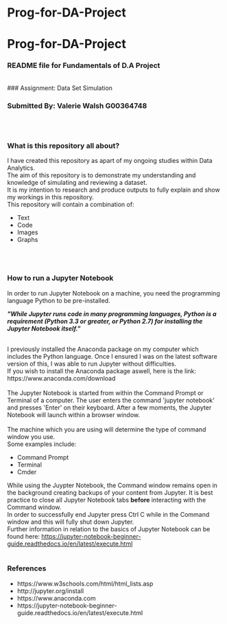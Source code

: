 # Prog-for-DA-Project

# Prog-for-DA-Project

### README file for Fundamentals of D.A Project
</br>
### Assignment: Data Set Simulation

### Submitted By: Valerie Walsh G00364748 
</br></br>
### What is this repository all about? 
I have created this repository as apart of my ongoing studies within Data Analytics.
</br>
The aim of this repository is to demonstrate my understanding and knowledge of simulating and reviewing a dataset.
</br>
It is my intention to research and produce outputs to fully explain and show my workings in this repository.
</br>
This repository will contain a combination of: </br>
<ul>
  <li>Text</li>
  <li>Code</li>
  <li>Images</li>
  <li>Graphs</li>
</ul>

</br>
</br>

<h3> How to run a Jupyter Notebook </h3>
In order to run Jupyter Notebook on a machine, you need the programming language Python to be pre-installed. <br>

<p><strong><i>"While Jupyter runs code in many programming languages, Python is a requirement (Python 3.3 or greater, or Python 2.7) for installing the Jupyter Notebook itself."</i></strong></p>
<br>
I previously installed the Anaconda package on my computer which includes the Python language. Once I ensured I was on the latest software version of this, I was able to run Jupyter without difficulties.<br>
If you wish to install the Anaconda package aswell, here is the link: https://www.anaconda.com/download
<br><br>
The Jupyter Notebook is started from within the Command Prompt or Terminal of a computer. The user enters the command 'jupyter notebook' and presses 'Enter' on their keyboard. After a few moments, the Jupyter Notebook will launch within a browser window. <br><br>
The machine which you are using will determine the type of command window you use. <br>
Some examples include: 
<ul>
  <li>Command Prompt</li>
  <li>Terminal</li>
  <li>Cmder</li>
</ul>

While using the Juypter Notebook, the Command window remains open in the background creating backups of your content from Jupyter. It is best practice to close all Jupyter Notebook tabs <strong>before</strong> interacting with the Command window. </br>
In order to successfully end Jupyter press Ctrl C while in the Command window and this will fully shut down Jupyter.
<br>
Further information in relation to the basics of Jupyter Notebook can be found here: https://jupyter-notebook-beginner-guide.readthedocs.io/en/latest/execute.html
<br>
<br>

<h3>References</h3>
<ul>
  <li> https://www.w3schools.com/html/html_lists.asp </li>
  <li> http://jupyter.org/install </li>
  <li> https://www.anaconda.com </li>
  <li> https://jupyter-notebook-beginner-guide.readthedocs.io/en/latest/execute.html </li>
</ul>
